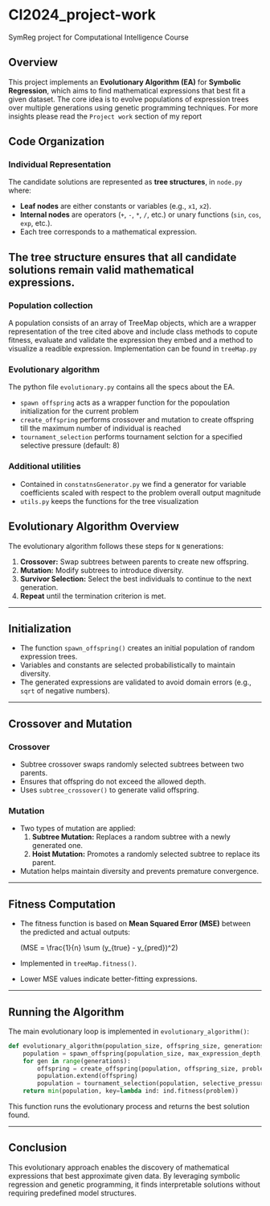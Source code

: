 # CI2024_project-work
SymReg project for Computational Intelligence Course


## Overview

This project implements an **Evolutionary Algorithm (EA)** for **Symbolic Regression**, which aims to find mathematical expressions that best fit a given dataset. The core idea is to evolve populations of expression trees over multiple generations using genetic programming techniques.
For more insights please read the `Project work` section of my report


## Code Organization

### Individual Representation

The candidate solutions are represented as **tree structures**, in `node.py` where:

- **Leaf nodes** are either constants or variables (e.g., `x1`, `x2`).
- **Internal nodes** are operators (`+`, `-`, `*`, `/`, etc.) or unary functions (`sin`, `cos`, `exp`, etc.).
- Each tree corresponds to a mathematical expression.

The tree structure ensures that all candidate solutions remain valid mathematical expressions.
---

### Population collection

A population consists of an array of TreeMap objects, which are a wrapper representation of the tree cited above and include class methods to copute fitness, evaluate and validate the expression they embed and a method to visualize a readible expression. Implementation can be found in `treeMap.py`

### Evolutionary algorithm

The python file `evolutionary.py` contains all the specs about the EA.
- `spawn offspring` acts as a wrapper function for the popoulation initialization for the current problem
- `create_offspring` performs crossover and mutation to create offspring till the maximum number of individual is reached
- `tournament_selection` performs tournament selction for a specified selective pressure (default: 8)

### Additional utilities
- Contained in `constatnsGenerator.py` we find a generator for variable coefficients scaled with respect to the problem overall output magnitude
- `utils.py` keeps the functions for the tree visualization


## Evolutionary Algorithm Overview

The evolutionary algorithm follows these steps for `N` generations:

1. **Crossover:** Swap subtrees between parents to create new offspring.
2. **Mutation:** Modify subtrees to introduce diversity.
3. **Survivor Selection:** Select the best individuals to continue to the next generation.
4. **Repeat** until the termination criterion is met.

---

## Initialization

- The function `spawn_offspring()` creates an initial population of random expression trees.
- Variables and constants are selected probabilistically to maintain diversity.
- The generated expressions are validated to avoid domain errors (e.g., `sqrt` of negative numbers).

---

## Crossover and Mutation

### **Crossover**

- Subtree crossover swaps randomly selected subtrees between two parents.
- Ensures that offspring do not exceed the allowed depth.
- Uses `subtree_crossover()` to generate valid offspring.

### **Mutation**

- Two types of mutation are applied:
  1. **Subtree Mutation:** Replaces a random subtree with a newly generated one.
  2. **Hoist Mutation:** Promotes a randomly selected subtree to replace its parent.
- Mutation helps maintain diversity and prevents premature convergence.

---

## Fitness Computation

- The fitness function is based on **Mean Squared Error (MSE)** between the predicted and actual outputs:

  \(MSE = \frac{1}{n} \sum (y_{true} - y_{pred})^2\)

- Implemented in `treeMap.fitness()`.

- Lower MSE values indicate better-fitting expressions.

---

## Running the Algorithm

The main evolutionary loop is implemented in `evolutionary_algorithm()`:

```python
def evolutionary_algorithm(population_size, offspring_size, generations, selective_pressure, max_expression_depth, problem, const_range):
    population = spawn_offspring(population_size, max_expression_depth, const_range, problem)
    for gen in range(generations):
        offspring = create_offspring(population, offspring_size, problem, const_range, max_expression_depth)
        population.extend(offspring)
        population = tournament_selection(population, selective_pressure, problem)
    return min(population, key=lambda ind: ind.fitness(problem))
```

This function runs the evolutionary process and returns the best solution found.

---

## Conclusion

This evolutionary approach enables the discovery of mathematical expressions that best approximate given data. By leveraging symbolic regression and genetic programming, it finds interpretable solutions without requiring predefined model structures.

